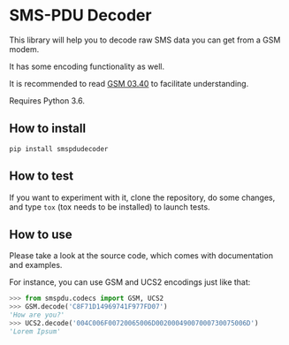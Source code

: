 # SMS-PDU Decoder

This library will help you to decode raw SMS data you can get from a GSM modem.

It has some encoding functionality as well.

It is recommended to read [GSM 03.40](https://en.wikipedia.org/wiki/GSM_03.40) to facilitate understanding.

Requires Python 3.6.

## How to install

```
pip install smspdudecoder
```

## How to test

If you want to experiment with it, clone the repository, do some changes, and type `tox` (tox needs to be installed) to launch tests.

## How to use

Please take a look at the source code, which comes with documentation and examples.

For instance, you can use GSM and UCS2 encodings just like that:

```python
>>> from smspdu.codecs import GSM, UCS2
>>> GSM.decode('C8F71D14969741F977FD07')
'How are you?'
>>> UCS2.decode('004C006F00720065006D00200049007000730075006D')
'Lorem Ipsum'
```
